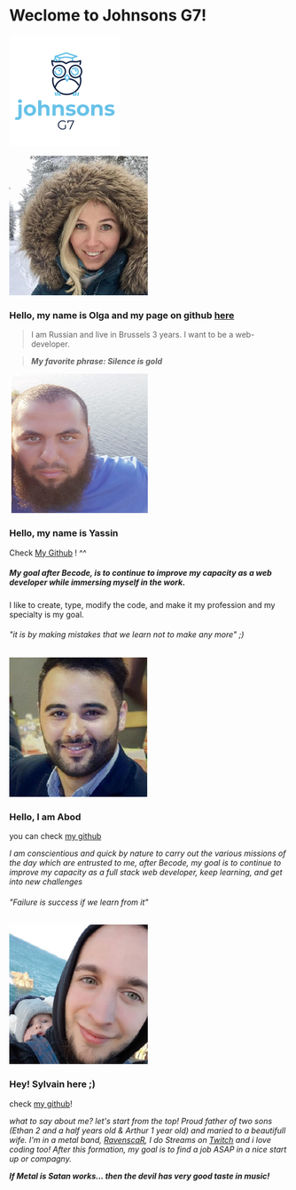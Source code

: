 
# Weclome to Johnsons G7!

![logo](Logo_G7_2.png)

![Olga](olga.png)

### Hello, my name is Olga and my page on github [here](https://github.com/OKozmovskaia)

> I am Russian and live in Brussels 3 years. I want to be a web-developer.

> **_My favorite phrase: Silence is gold_**

![yassin](yassin2.png)

### Hello, my name is Yassin

Check [My Github](https://github.com/Makraiyassin/markdown-challenge) ! ^^

##### My goal after Becode, is to continue to improve my capacity as a web developer while immersing myself in the work.
I like to create, type, modify the code, and make it my profession and my specialty is my goal.

###### *"it is by making mistakes that we learn not to make any more"* ;)

![Abod](abod.png)

### Hello, I am Abod

you can check [ my github](https://github.com/Abdulrazak-alkhamry)

*I am conscientious and quick by nature to carry out the various missions of the day which are entrusted to me, after Becode, my goal is to continue to improve my capacity as a full stack web developer, keep learning, and get into new challenges*

###### "Failure is success if we learn from it"

![Sylvain](sylvain.png)

### Hey! Sylvain here ;)

check [my github](https://github.com/SylvainDurant/markdown-challenge)!

_what to say about me? let's start from the top! Proud father of two sons (Ethan 2 and a half years old & Arthur 1 year old) and maried to a beautifull wife. I'm in a metal band, [RavenscaR](https://ravenscarband.bandcamp.com/releases), I do Streams on [Twitch](https://www.twitch.tv/bel6team) and i love coding too! After this formation, my goal is to find a job ASAP in a nice start up or compagny._

**_If Metal is Satan works... then the devil has very good taste in music!_**
